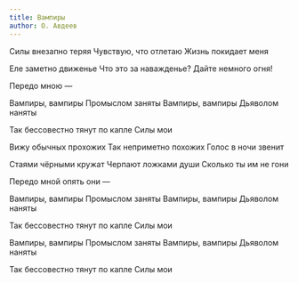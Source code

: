 ```yaml
---
title: Вампиры
author: О. Авдеев
---
```


Силы внезапно теряя
Чувствую, что отлетаю
Жизнь покидает меня

Еле заметно движенье
Что это за наважденье?
Дайте немного огня!

Передо мною —

Вампиры, вампиры
Промыслом заняты
Вампиры, вампиры
Дьяволом наняты

Так бессовестно тянут по капле
Силы мои

Вижу обычных прохожих
Так неприметно похожих
Голос в ночи звенит

Стаями чёрными кружат
Черпают ложками души
Сколько ты им не гони

Передо мной опять они —

Вампиры, вампиры
Промыслом заняты
Вампиры, вампиры
Дьяволом наняты

Так бессовестно тянут по капле
Силы мои

Вампиры, вампиры
Промыслом заняты
Вампиры, вампиры
Дьяволом наняты

Так бессовестно тянут по капле
Силы мои

